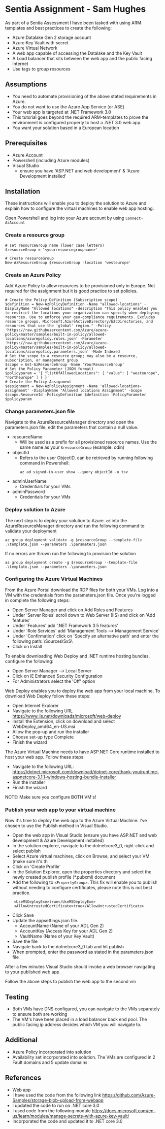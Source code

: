 # Sentia Assignment - Sam Hughes

As part of a Sentia Assessment I have been tasked with using ARM templates and best practices to create the following: 
- Azure Datalake Gen 2 storage account
- Azure Key Vault with secret
- Azure Virtual Network
- A web app capable of accessing the Datalake and the Key Vault
- A Load balancer that sits between the web app and the public facing internet
- Use tags to group resources

## Assumptions
- You need to automate provisioning of the above stated requirements in Azure.
- You do not want to use the Azure App Service (or ASE)
- Your web app is targeted at .NET Framework 3.0
- This tutorial goes beyond the required ARM-templates to prove the environment is configured properly to host a .NET 3.0 web app
- You want your solution based in a European location

## Prerequisites
- Azure Account
- Powershell (including Azure modules)
- Visual Studio
  - ensure you have 'ASP.NET and web development' & 'Azure Development installed'
  
## Installation
These instructions will enable you to deploy the solution to Azure and explain how to configure the virtual machines to enable web app hosting.

Open Powershell and log into your Azure account by using ````Connect-AzAccount````


### Create a resource group

```
# set resourceGroup name (lower case letters)
$resourceGroup = '<yourresourcegroupname>'

# Create resourceGroup
New-AzResourceGroup $resourceGroup -location 'westeurope'
```
### Create an Azure Policy
Add Azure Policy to allow resources to be provisioned only in Europe. Not required for the assignment but it is good practice to set policies.
````
# Create the Policy Definition (Subscription scope)
$definition = New-AzPolicyDefinition -Name "allowed-locations" -DisplayName "Allowed locations" -description "This policy enables you to restrict the locations your organization can specify when deploying resources. Use to enforce your geo-compliance requirements. Excludes resource groups, Microsoft.AzureActiveDirectory/b2cDirectories, and resources that use the 'global' region." -Policy 'https://raw.githubusercontent.com/Azure/azure-policy/master/samples/built-in-policy/allowed-locations/azurepolicy.rules.json' -Parameter 'https://raw.githubusercontent.com/Azure/azure-policy/master/samples/built-in-policy/allowed-locations/azurepolicy.parameters.json' -Mode Indexed
# Set the scope to a resource group; may also be a resource, subscription, or management group
$scope = Get-AzResourceGroup -Name 'YourResourceGroup'
# Set the Policy Parameter (JSON format)
$policyparam = '{ "listOfAllowedLocations": { "value": [ "westeurope", "northeurope" ] } }'
# Create the Policy Assignment
$assignment = New-AzPolicyAssignment -Name 'allowed-locations-assignment' -DisplayName 'Allowed locations Assignment' -Scope $scope.ResourceId -PolicyDefinition $definition -PolicyParameter $policyparam
````

### Change parameters.json file
Navigate to the AzureResourceManager directory and open the parameters.json file, edit the parameters that contain a null value.
- resourceName
  - Will be used as a prefix for all provisioned resource names. Use the same name as your ````$resourceGroup```` (example: odin)
- objectId
  - Refers to the user ObjectID, can be retrieved by running following command in Powershell:
    ````
    az ad signed-in-user show --query objectId -o tsv
    ````
- adminUserName
  - Credentials for your VMs
- adminPassword
  - Credentials for your VMs
  
 ### Deploy solution to Azure 
 The next step is to deploy your solution to Azure. ```` cd ```` into the AzureResourceManager directory and run the following command to validate your deployment
 ````
 az group deployment validate -g $resourceGroup --template-file .\template.json --parameters .\parameters.json
 ````
 If no errors are thrown run the following to provision the solution
 ````
 az group deployment create -g $resourceGroup --template-file .\template.json --parameters .\parameters.json
 ````
 ### Configuring the Azure Virtual Machines
 From the Azure Portal download the RDP files for both your VMs. Log into a VM with the credentials from the parameters.json file. Once you're logged in complete the following steps:
- Open Server Manager and click on Add Roles and Features
- Under 'Server Roles' scroll down to Web Server (IIS) and click on 'Add features'
- Under 'Features' add '.NET Framework 3.5 features' 
- Under 'Role Services' add 'Management Tools --> Management Service'
- Under 'Confirmation' click on 'Specify an alternative path' and enter the following path:
  \Sources\SxS\
- Click on Install

To enable downloading Web Deploy and .NET runtime hosting bundles, configure the following:
- Open Server Manager --> Local Server
- Click on IE Enhanced Security Configuration
- For Administrators select the 'Off' option

Web Deploy enables you to deploy the web app from your local machine. To download Web Deploy follow these steps:
- Open Internet Explorer
- Navigate to the following URL
	https://www.iis.net/downloads/microsoft/web-deploy
- Install the Extension, click on download and select 
	WebDeploy_amd64_en-US.msi
- Allow the pop-up and run the installer
- Choose set-up type Complete
- Finish the wizard

The Azure Virtual Machine needs to have ASP.NET Core runtime installed to host your web app. Follow these steps:
- Navigate to the following URL:
	https://dotnet.microsoft.com/download/dotnet-core/thank-you/runtime-aspnetcore-3.1.1-windows-hosting-bundle-installer
- Run the installer
- Finish the wizard

NOTE: Make sure you configure BOTH VM's!

### Publish your web app to your virtual machine
Now it's time to deploy the web app to the Azure Virtual Machine. I've chosen to use the Publish method in Visual Studio. 
- Open the web app in Visual Studio (ensure you have ASP.NET and web development & Azure Development installed)
- In the solution explorer, navigate to the dotnetcore3_0, right-click and select publish
- Select Azure virtual machines, click on Browse, and select your VM (make sure it's th
- Click on 'Create Profile'
- In the Solution Explorer, open the properties directory and select the newly created publish profile (*.pubxml) document
- Add the following to ````<PropertyGroup>````. 
  This fix will enable you to publish without needing to configure certificates, please note this is not best practice.
  
````
	<UseMSDeployExe>true</UseMSDeployExe>
	<AllowUntrustedCertificate>true</AllowUntrustedCertificate>
````
- Click Save
- Update the appsettings.json file. 
	- AccountName (Name of your ADL Gen 2)
	- AccountKey (Access Key for your ADL Gen 2)
	- VaultName (Name of your Key Vault)
- Save the file
- Navigate back to the dotnetcore3_0 tab and hit publish
- When prompted, enter the password as stated in the parameters.json file

After a few minutes Visual Studio should invoke a web browser navigating to your published web app. 

Follow the above steps to publish the web app to the second vm

## Testing
- Both VMs have DNS configured, you can navigate to the VMs separately to ensure both are working
- The VM's have been placed in a load balancer back end pool. The public facing ip address decides which VM you will navigate to.

## Additional
- Azure Policy incorporated into solution
- Availability set incorporated into solution. The VMs are configured in 2 Fault domains and 5 update domains

## References
 - Web app
  - I have used the code from the following link https://github.com/Azure-Samples/storage-blob-upload-from-webapp
  - I updated the code to run on .NET core 3.0
  - I used code from the following module https://docs.microsoft.com/en-us/learn/modules/manage-secrets-with-azure-key-vault/
  - Incorporated the code and updated it to .NET core 3.0








 
 
  

